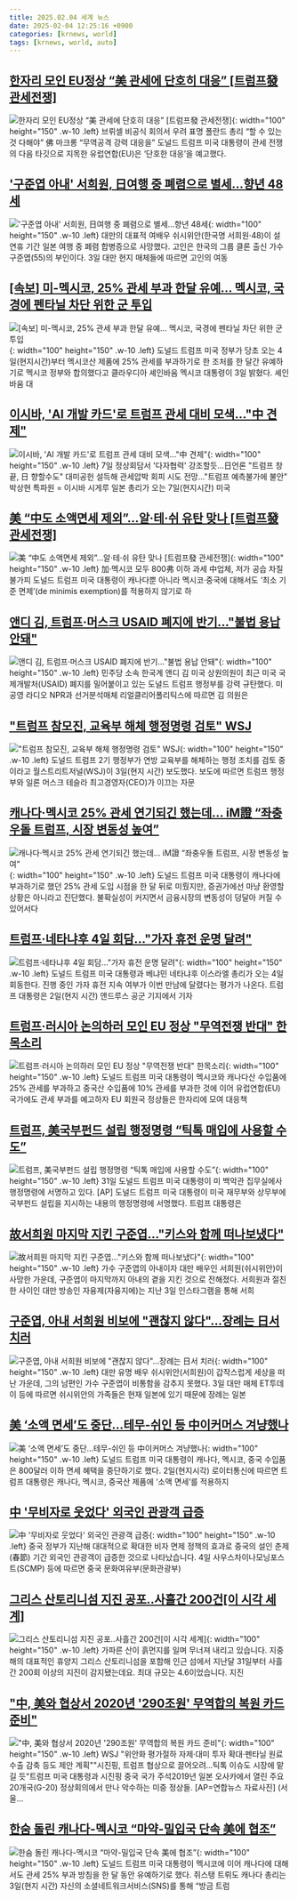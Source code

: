```yaml
---
title: 2025.02.04 세계 뉴스
date: 2025-02-04 12:25:16 +0900
categories: [krnews, world]
tags: [krnews, world, auto]
---
```

## [한자리 모인 EU정상 “美 관세에 단호히 대응”  [트럼프發 관세전쟁]](https://n.news.naver.com/mnews/article/022/0004007604)

![한자리 모인 EU정상 “美 관세에 단호히 대응”  [트럼프發 관세전쟁]](https://mimgnews.pstatic.net/image/origin/022/2025/02/03/4007604.jpg?type=nf220_150){: width="100" height="150" .w-10 .left}
브뤼셀 비공식 회의서 우려 표명 폴란드 총리 “할 수 있는 것 다해야” 佛 마크롱 “무역공격 강력 대응을” 도널드 트럼프 미국 대통령이 관세 전쟁의 다음 타깃으로 지목한 유럽연합(EU)은 ‘단호한 대응’을 예고했다.

## ['구준엽 아내' 서희원, 日여행 중 폐렴으로 별세…향년 48세](https://n.news.naver.com/mnews/article/011/0004445974)

!['구준엽 아내' 서희원, 日여행 중 폐렴으로 별세…향년 48세](https://mimgnews.pstatic.net/image/origin/011/2025/02/03/4445974.jpg?type=nf220_150){: width="100" height="150" .w-10 .left}
대만의 대표적 여배우 쉬시위안(한국명 서희원·48)이 설 연휴 기간 일본 여행 중 폐렴 합병증으로 사망했다. 고인은 한국의 그룹 클론 출신 가수 구준엽(55)의 부인이다. 3일 대만 현지 매체들에 따르면 고인의 여동

## [[속보] 미-멕시코, 25% 관세 부과 한달 유예... 멕시코, 국경에 펜타닐 차단 위한 군 투입](https://n.news.naver.com/mnews/article/009/0005437747)

![[속보] 미-멕시코, 25% 관세 부과 한달 유예... 멕시코, 국경에 펜타닐 차단 위한 군 투입](https://mimgnews.pstatic.net/image/origin/009/2025/02/04/5437747.jpg?type=nf220_150){: width="100" height="150" .w-10 .left}
도널드 트럼프 미국 정부가 당초 오는 4일(현지시간)부터 멕시코산 제품에 25% 관세를 부과하기로 한 조처를 한 달간 유예하기로 멕시코 정부와 합의했다고 클라우디아 셰인바움 멕시코 대통령이 3일 밝혔다. 셰인바움 대

## [이시바, 'AI 개발 카드'로 트럼프 관세 대비 모색…"中 견제"](https://n.news.naver.com/mnews/article/001/0015190279)

![이시바, 'AI 개발 카드'로 트럼프 관세 대비 모색…"中 견제"](https://mimgnews.pstatic.net/image/origin/001/2025/02/04/15190279.jpg?type=nf220_150){: width="100" height="150" .w-10 .left}
7일 정상회담서 '다자협력' 강조할듯…日언론 "트럼프 창끝, 日 향할수도" 대미공헌 설득해 관세압박 회피 시도 전망…"트럼프 예측불가에 불안" 박상현 특파원 = 이시바 시게루 일본 총리가 오는 7일(현지시간) 미국

## [美 “中도 소액면세 제외”…알·테·쉬 유탄 맞나 [트럼프發 관세전쟁]](https://n.news.naver.com/mnews/article/022/0004007575)

![美 “中도 소액면세 제외”…알·테·쉬 유탄 맞나 [트럼프發 관세전쟁]](https://mimgnews.pstatic.net/image/origin/022/2025/02/03/4007575.jpg?type=nf220_150){: width="100" height="150" .w-10 .left}
加·멕시코 모두 800弗 이하 과세 中업체, 저가 공습 차질 불가피 도널드 트럼프 미국 대통령이 캐나다뿐 아니라 멕시코·중국에 대해서도 ‘최소 기준 면제’(de minimis exemption)를 적용하지 않기로 하

## [앤디 김, 트럼프·머스크 USAID 폐지에 반기…"불법 용납 안돼"](https://n.news.naver.com/mnews/article/421/0008053935)

![앤디 김, 트럼프·머스크 USAID 폐지에 반기…"불법 용납 안돼"](https://mimgnews.pstatic.net/image/origin/421/2025/02/04/8053935.jpg?type=nf220_150){: width="100" height="150" .w-10 .left}
민주당 소속 한국계 앤디 김 미국 상원의원이 최근 미국 국제개발처(USAID) 폐지를 밀어붙이고 있는 도널드 트럼프 행정부를 강력 규탄했다. 미 공영 라디오 NPR과 선거분석매체 리얼클리어폴리틱스에 따르면 김 의원은

## ["트럼프 참모진, 교육부 해체 행정명령 검토" WSJ](https://n.news.naver.com/mnews/article/003/0013045570)

!["트럼프 참모진, 교육부 해체 행정명령 검토" WSJ](https://mimgnews.pstatic.net/image/origin/003/2025/02/04/13045570.jpg?type=nf220_150){: width="100" height="150" .w-10 .left}
도널드 트럼프 2기 행정부가 연방 교육부를 해체하는 행정 조치를 검토 중이라고 월스트리트저널(WSJ)이 3일(현지 시간) 보도했다. 보도에 따르면 트럼프 행정부와 일론 머스크 테슬라 최고경영자(CEO)가 이끄는 자문

## [캐나다·멕시코 25% 관세 연기되긴 했는데… iM證 “좌충우돌 트럼프, 시장 변동성 높여”](https://n.news.naver.com/mnews/article/366/0001050985)

![캐나다·멕시코 25% 관세 연기되긴 했는데… iM證 “좌충우돌 트럼프, 시장 변동성 높여”](https://mimgnews.pstatic.net/image/origin/366/2025/02/04/1050985.jpg?type=nf220_150){: width="100" height="150" .w-10 .left}
도널드 트럼프 미국 대통령이 캐나다에 부과하기로 했던 25% 관세 도입 시점을 한 달 뒤로 미뤘지만, 증권가에선 마냥 환영할 상황은 아니라고 진단했다. 불확실성이 커지면서 금융시장의 변동성이 덩달아 커질 수 있어서다

## [트럼프·네타냐후 4일 회담…"가자 휴전 운명 달려"](https://n.news.naver.com/mnews/article/003/0013043903)

![트럼프·네타냐후 4일 회담…"가자 휴전 운명 달려"](https://mimgnews.pstatic.net/image/origin/003/2025/02/03/13043903.jpg?type=nf220_150){: width="100" height="150" .w-10 .left}
도널드 트럼프 미국 대통령과 베냐민 네타냐후 이스라엘 총리가 오는 4일 회동한다. 진행 중인 가자 휴전 지속 여부가 이번 만남에 달렸다는 평가가 나온다. 트럼프 대통령은 2일(현지 시간) 앤드루스 공군 기지에서 기자

## [트럼프·러시아 논의하러 모인 EU 정상 "무역전쟁 반대" 한목소리](https://n.news.naver.com/mnews/article/421/0008052606)

![트럼프·러시아 논의하러 모인 EU 정상 "무역전쟁 반대" 한목소리](https://mimgnews.pstatic.net/image/origin/421/2025/02/03/8052606.jpg?type=nf220_150){: width="100" height="150" .w-10 .left}
도널드 트럼프 미국 대통령이 멕시코와 캐나다산 수입품에 25% 관세를 부과하고 중국산 수입품에 10% 관세를 부과한 것에 이어 유럽연합(EU) 국가에도 관세 부과를 예고하자 EU 회원국 정상들은 한자리에 모여 대응책

## [트럼프, 美국부펀드 설립 행정명령 “틱톡 매입에 사용할 수도”](https://n.news.naver.com/mnews/article/016/0002423242)

![트럼프, 美국부펀드 설립 행정명령 “틱톡 매입에 사용할 수도”](https://mimgnews.pstatic.net/image/origin/016/2025/02/04/2423242.jpg?type=nf220_150){: width="100" height="150" .w-10 .left}
31일 도널드 트럼프 미국 대통령이 미 백악관 집무실에사 행정명령에 서명하고 있다. [AP] 도널드 트럼프 미국 대통령이 미국 재무부와 상무부에 국부펀드 설립을 지시하는 내용의 행정명령에 서명했다. 트럼프 대통령은

## [故서희원 마지막 지킨 구준엽…"키스와 함께 떠나보냈다"](https://n.news.naver.com/mnews/article/031/0000905524)

![故서희원 마지막 지킨 구준엽…"키스와 함께 떠나보냈다"](https://mimgnews.pstatic.net/image/origin/031/2025/02/04/905524.jpg?type=nf220_150){: width="100" height="150" .w-10 .left}
가수 구준엽의 아내이자 대만 배우인 서희원(쉬시위안)이 사망한 가운데, 구준엽이 마지막까지 아내의 곁을 지킨 것으로 전해졌다. 서희원과 절친한 사이인 대만 방송인 자융제(자융지에)는 지난 3일 인스타그램을 통해 서희

## [구준엽, 아내 서희원 비보에 "괜찮지 않다"…장례는 日서 치러](https://n.news.naver.com/mnews/article/079/0003987438)

![구준엽, 아내 서희원 비보에 "괜찮지 않다"…장례는 日서 치러](https://mimgnews.pstatic.net/image/origin/079/2025/02/03/3987438.jpg?type=nf220_150){: width="100" height="150" .w-10 .left}
대만 유명 배우 쉬시위안(서희원)이 갑작스럽게 세상을 떠난 가운데, 그의 남편인 가수 구준엽이 비통함을 감추지 못했다. 3일 대만 매체 ET투데이 등에 따르면 쉬시위안의 가족들은 현재 일본에 있기 때문에 장례는 일본

## [美 ‘소액 면세’도 중단…테무-쉬인 등 中이커머스 겨냥했나](https://n.news.naver.com/mnews/article/020/0003613085)

![美 ‘소액 면세’도 중단…테무-쉬인 등 中이커머스 겨냥했나](https://mimgnews.pstatic.net/image/origin/020/2025/02/04/3613085.jpg?type=nf220_150){: width="100" height="150" .w-10 .left}
도널드 트럼프 미국 대통령이 캐나다, 멕시코, 중국 수입품은 800달러 이하 면세 혜택을 중단하기로 했다. 2일(현지시각) 로이터통신에 따르면 트럼프 대통령은 캐나다, 멕시코, 중국산 제품에 ‘소액 면세’를 적용하지

## [中 '무비자로 웃었다' 외국인 관광객 급증](https://n.news.naver.com/mnews/article/374/0000423529)

![中 '무비자로 웃었다' 외국인 관광객 급증](https://mimgnews.pstatic.net/image/origin/374/2025/02/04/423529.jpg?type=nf220_150){: width="100" height="150" .w-10 .left}
중국 정부가 지난해 대대적으로 확대한 비자 면제 정책의 효과로 중국의 설인 춘제(春節) 기간 외국인 관광객이 급증한 것으로 나타났습니다. 4일 사우스차이나모닝포스트(SCMP) 등에 따르면 중국 문화여유부(문화관광부)

## [그리스 산토리니섬 지진 공포‥사흘간 200건[이 시각 세계]](https://n.news.naver.com/mnews/article/214/0001403387)

![그리스 산토리니섬 지진 공포‥사흘간 200건[이 시각 세계]](https://mimgnews.pstatic.net/image/origin/214/2025/02/04/1403387.jpg?type=nf220_150){: width="100" height="150" .w-10 .left}
가파른 산이 흙먼지를 일며 무너져 내리고 있습니다. 지중해의 대표적인 휴양지 그리스 산토리니섬을 포함해 인근 섬에서 지난달 31일부터 사흘간 200회 이상의 지진이 감지됐는데요. 최대 규모는 4.6이었습니다. 지진

## ["中, 美와 협상서 2020년 '290조원' 무역합의 복원 카드 준비"](https://n.news.naver.com/mnews/article/001/0015189262)

!["中, 美와 협상서 2020년 '290조원' 무역합의 복원 카드 준비"](https://mimgnews.pstatic.net/image/origin/001/2025/02/03/15189262.jpg?type=nf220_150){: width="100" height="150" .w-10 .left}
WSJ "위안화 평가절하 자제·대미 투자 확대·펜타닐 원료 수출 감축 등도 제안 계획""시진핑, 트럼프 협상으로 끌어오려…틱톡 이슈도 시장에 맡길 듯"트럼프 미국 대통령과 시진핑 중국 국가 주석2019년 일본 오사카에서 열린 주요20개국(G-20) 정상회의에서 만나 악수하는 미중 정상들. [AP=연합뉴스 자료사진] (서울...

## [한숨 돌린 캐나다-멕시코 “마약-밀입국 단속 美에 협조”](https://n.news.naver.com/mnews/article/020/0003613075)

![한숨 돌린 캐나다-멕시코 “마약-밀입국 단속 美에 협조”](https://mimgnews.pstatic.net/image/origin/020/2025/02/04/3613075.jpg?type=nf220_150){: width="100" height="150" .w-10 .left}
도널드 트럼프 미국 대통령이 멕시코에 이어 캐나다에 대해서도 관세 25% 부과 방침을 한 달 동안 유예하기로 했다. 쥐스탱 트뤼도 캐나다 총리는 3일(현지 시간) 자신의 소셜네트워크서비스(SNS)를 통해 “방금 트럼

